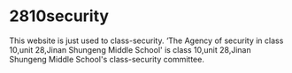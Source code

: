 # 2810security
This website is just used to class-security.
‘The Agency of security in class 10,unit 28,Jinan Shungeng Middle School' is class 10,unit 28,Jinan Shungeng Middle School's class-security committee.
